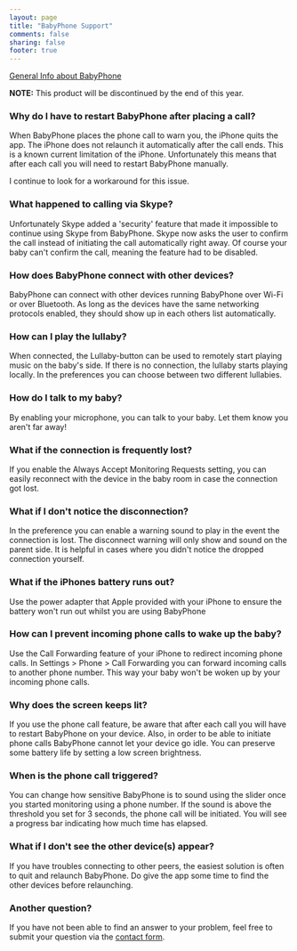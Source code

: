 ```yaml
---
layout: page
title: "BabyPhone Support"
comments: false
sharing: false
footer: true
---
```


<a class="button" href="/products/babyphone/">General Info about BabyPhone</a>

**NOTE:** This product will be discontinued by the end of this year.

### Why do I have to restart BabyPhone after placing a call?
When BabyPhone places the phone call to warn you, the iPhone quits the app. The iPhone does not relaunch it automatically after the call ends. This is a known current limitation of the iPhone. Unfortunately this means that after each call you will need to restart BabyPhone manually.

I continue to look for a workaround for this issue.

### What happened to calling via Skype?
Unfortunately Skype added a 'security' feature that made it impossible to continue using Skype from BabyPhone. Skype now asks the user to confirm the call instead of initiating the call automatically right away. Of course your baby can't confirm the call, meaning the feature had to be disabled.

### How does BabyPhone connect with other devices?
BabyPhone can connect with other devices running BabyPhone over Wi-Fi or over Bluetooth. As long as the devices have the same networking protocols enabled, they should show up in each others list automatically.

### How can I play the lullaby?
When connected, the Lullaby-button can be used to remotely start playing music on the baby's side. If there is no connection, the lullaby starts playing locally. In the preferences you can choose between two different lullabies.

### How do I talk to my baby?
By enabling your microphone, you can talk to your baby. Let them know you aren't far away!

### What if the connection is frequently lost?
If you enable the Always Accept Monitoring Requests setting, you can easily reconnect with the device in the baby room in case the connection got lost.

### What if I don't notice the disconnection?
In the preference you can enable a warning sound to play in the event the connection is lost. The disconnect warning will only show and sound on the parent side. It is helpful in cases where you didn't notice the dropped connection yourself.

### What if the iPhones battery runs out?
Use the power adapter that Apple provided with your iPhone to ensure the battery won't run out whilst you are using BabyPhone

### How can I prevent incoming phone calls to wake up the baby?
Use the Call Forwarding feature of your iPhone to redirect incoming phone calls. In Settings &gt; Phone &gt; Call Forwarding you can forward incoming calls to another phone number. This way your baby won't be woken up by your incoming phone calls.

### Why does the screen keeps lit?
If you use the phone call feature, be aware that after each call you will have to restart BabyPhone on your device. Also, in order to be able to initiate phone calls BabyPhone cannot let your device go idle. You can preserve some battery life by setting a low screen brightness.

### When is the phone call triggered?
You can change how sensitive BabyPhone is to sound using the slider once you started monitoring using a phone number. If the sound is above the threshold you set for 3 seconds, the phone call will be initiated. You will see a progress bar indicating how much time has elapsed.

### What if I don't see the other device(s) appear?
If you have troubles connecting to other peers, the easiest solution is often to quit and relaunch BabyPhone. Do give the app some time to find the other devices before relaunching.

### Another question?
If you have not been able to find an answer to your problem, feel free to submit your question via the [contact form](/contact/).